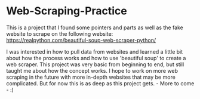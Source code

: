 # Web-Scraping-Practice
This is a project that I found some pointers and parts as well as the fake website to scrape on the following website: https://realpython.com/beautiful-soup-web-scraper-python/

I was interested in how to pull data from websites and learned a little bit about how the process works and how to use 'beautiful soup' to create a web scraper. This project was very basic from beginning to end, but still taught me about how the concept works. I hope to work on more web scraping in the future with more in-depth websites that may be more complicated. But for now this is as deep as this project gets. - More to come - :)
